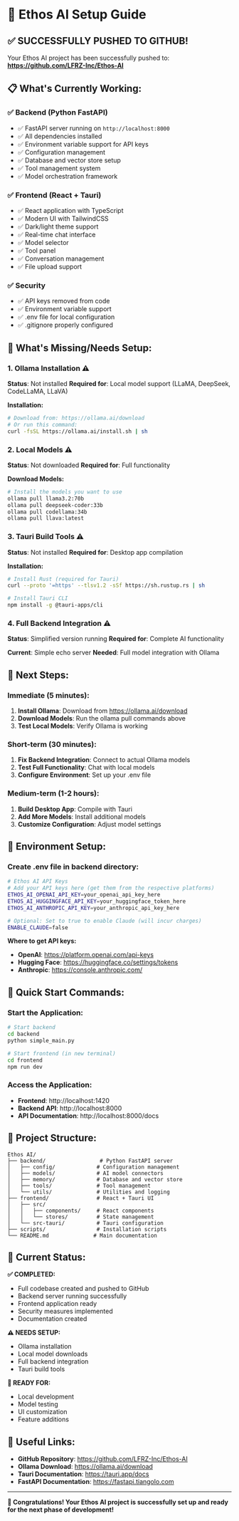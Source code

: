 # 🚀 Ethos AI Setup Guide

## ✅ **SUCCESSFULLY PUSHED TO GITHUB!**

Your Ethos AI project has been successfully pushed to: **https://github.com/LFRZ-Inc/Ethos-AI**

## 📋 **What's Currently Working:**

### ✅ **Backend (Python FastAPI)**
- ✅ FastAPI server running on `http://localhost:8000`
- ✅ All dependencies installed
- ✅ Environment variable support for API keys
- ✅ Configuration management
- ✅ Database and vector store setup
- ✅ Tool management system
- ✅ Model orchestration framework

### ✅ **Frontend (React + Tauri)**
- ✅ React application with TypeScript
- ✅ Modern UI with TailwindCSS
- ✅ Dark/light theme support
- ✅ Real-time chat interface
- ✅ Model selector
- ✅ Tool panel
- ✅ Conversation management
- ✅ File upload support

### ✅ **Security**
- ✅ API keys removed from code
- ✅ Environment variable support
- ✅ .env file for local configuration
- ✅ .gitignore properly configured

## 🔧 **What's Missing/Needs Setup:**

### 1. **Ollama Installation** ⚠️
**Status**: Not installed
**Required for**: Local model support (LLaMA, DeepSeek, CodeLLaMA, LLaVA)

**Installation:**
```bash
# Download from: https://ollama.ai/download
# Or run this command:
curl -fsSL https://ollama.ai/install.sh | sh
```

### 2. **Local Models** ⚠️
**Status**: Not downloaded
**Required for**: Full functionality

**Download Models:**
```bash
# Install the models you want to use
ollama pull llama3.2:70b
ollama pull deepseek-coder:33b
ollama pull codellama:34b
ollama pull llava:latest
```

### 3. **Tauri Build Tools** ⚠️
**Status**: Not installed
**Required for**: Desktop app compilation

**Installation:**
```bash
# Install Rust (required for Tauri)
curl --proto '=https' --tlsv1.2 -sSf https://sh.rustup.rs | sh

# Install Tauri CLI
npm install -g @tauri-apps/cli
```

### 4. **Full Backend Integration** ⚠️
**Status**: Simplified version running
**Required for**: Complete AI functionality

**Current**: Simple echo server
**Needed**: Full model integration with Ollama

## 🎯 **Next Steps:**

### **Immediate (5 minutes):**
1. **Install Ollama**: Download from https://ollama.ai/download
2. **Download Models**: Run the ollama pull commands above
3. **Test Local Models**: Verify Ollama is working

### **Short-term (30 minutes):**
1. **Fix Backend Integration**: Connect to actual Ollama models
2. **Test Full Functionality**: Chat with local models
3. **Configure Environment**: Set up your .env file

### **Medium-term (1-2 hours):**
1. **Build Desktop App**: Compile with Tauri
2. **Add More Models**: Install additional models
3. **Customize Configuration**: Adjust model settings

## 🔑 **Environment Setup:**

### **Create .env file in backend directory:**
```bash
# Ethos AI API Keys
# Add your API keys here (get them from the respective platforms)
ETHOS_AI_OPENAI_API_KEY=your_openai_api_key_here
ETHOS_AI_HUGGINGFACE_API_KEY=your_huggingface_token_here
ETHOS_AI_ANTHROPIC_API_KEY=your_anthropic_api_key_here

# Optional: Set to true to enable Claude (will incur charges)
ENABLE_CLAUDE=false
```

**Where to get API keys:**
- **OpenAI**: https://platform.openai.com/api-keys
- **Hugging Face**: https://huggingface.co/settings/tokens
- **Anthropic**: https://console.anthropic.com/

## 🚀 **Quick Start Commands:**

### **Start the Application:**
```bash
# Start backend
cd backend
python simple_main.py

# Start frontend (in new terminal)
cd frontend
npm run dev
```

### **Access the Application:**
- **Frontend**: http://localhost:1420
- **Backend API**: http://localhost:8000
- **API Documentation**: http://localhost:8000/docs

## 📁 **Project Structure:**
```
Ethos AI/
├── backend/                 # Python FastAPI server
│   ├── config/             # Configuration management
│   ├── models/             # AI model connectors
│   ├── memory/             # Database and vector store
│   ├── tools/              # Tool management
│   └── utils/              # Utilities and logging
├── frontend/               # React + Tauri UI
│   ├── src/
│   │   ├── components/     # React components
│   │   └── stores/         # State management
│   └── src-tauri/          # Tauri configuration
├── scripts/                # Installation scripts
└── README.md              # Main documentation
```

## 🎉 **Current Status:**

**✅ COMPLETED:**
- Full codebase created and pushed to GitHub
- Backend server running successfully
- Frontend application ready
- Security measures implemented
- Documentation created

**⚠️ NEEDS SETUP:**
- Ollama installation
- Local model downloads
- Full backend integration
- Tauri build tools

**🎯 READY FOR:**
- Local development
- Model testing
- UI customization
- Feature additions

## 🔗 **Useful Links:**
- **GitHub Repository**: https://github.com/LFRZ-Inc/Ethos-AI
- **Ollama Download**: https://ollama.ai/download
- **Tauri Documentation**: https://tauri.app/docs
- **FastAPI Documentation**: https://fastapi.tiangolo.com

---

**🎉 Congratulations! Your Ethos AI project is successfully set up and ready for the next phase of development!** 